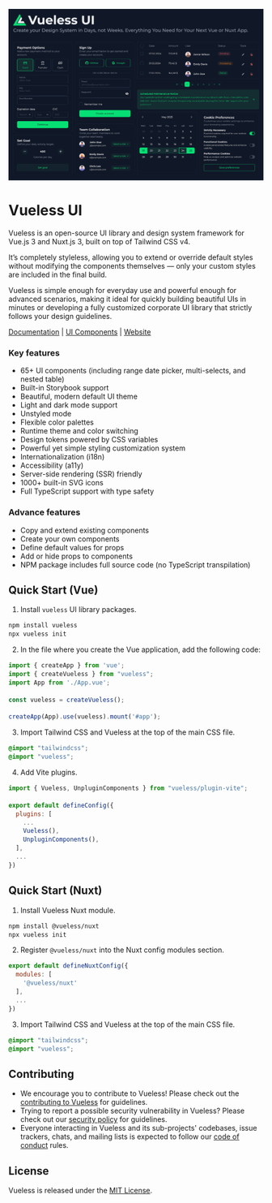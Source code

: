 ![vueless-examples.png](public/images/vueless-examples.png)

# Vueless UI

Vueless is an open-source UI library and design system framework for Vue.js 3 and Nuxt.js 3, built on top of Tailwind CSS v4.

It’s completely styleless, allowing you to extend or override default styles without modifying the components themselves — only your custom styles are included in the final build.

Vueless is simple enough for everyday use and powerful enough for advanced scenarios, making it ideal for quickly building beautiful UIs in minutes or developing a fully customized corporate UI library that strictly follows your design guidelines.

[Documentation](https://docs.vueless.com/) | [UI Components](https://ui.vueless.com/) | [Website](http://vueless.com/)

### Key features

- 65+ UI components (including range date picker, multi-selects, and nested table)
- Built-in Storybook support
- Beautiful, modern default UI theme
- Light and dark mode support
- Unstyled mode
- Flexible color palettes
- Runtime theme and color switching
- Design tokens powered by CSS variables
- Powerful yet simple styling customization system
- Internationalization (i18n)
- Accessibility (a11y)
- Server-side rendering (SSR) friendly
- 1000+ built-in SVG icons
- Full TypeScript support with type safety

### Advance features

- Copy and extend existing components
- Create your own components
- Define default values for props
- Add or hide props to components
- NPM package includes full source code (no TypeScript transpilation)


## Quick Start (Vue)

1. Install `vueless` UI library packages.

```bash
npm install vueless
npx vueless init
```

2. In the file where you create the Vue application, add the following code:
```javascript
import { createApp } from 'vue';
import { createVueless } from "vueless";
import App from './App.vue';

const vueless = createVueless();

createApp(App).use(vueless).mount('#app');
```

3. Import Tailwind CSS and Vueless at the top of the main CSS file.

```scss
@import "tailwindcss";
@import "vueless";
```

4. Add Vite plugins.

```javascript
import { Vueless, UnpluginComponents } from "vueless/plugin-vite";

export default defineConfig({
  plugins: [
    ...
    Vueless(),
    UnpluginComponents(),
  ],
  ...
})
```

## Quick Start (Nuxt)

1. Install Vueless Nuxt module.

```bash
npm install @vueless/nuxt
npx vueless init
```


2. Register `@vueless/nuxt` into the Nuxt config modules section.
```javascript
export default defineNuxtConfig({
  modules: [
    '@vueless/nuxt'
  ],
  ...
})
```

3. Import Tailwind CSS and Vueless at the top of the main CSS file.

```scss
@import "tailwindcss";
@import "vueless";
```

## Contributing

* We encourage you to contribute to Vueless! Please check out the
[contributing to Vueless](CONTRIBUTING.md) for guidelines.
* Trying to report a possible security vulnerability in Vueless? Please
check out our [security policy](SECURITY.md) for guidelines.
* Everyone interacting in Vueless and its sub-projects' codebases, issue trackers, chats, and mailing lists is expected to follow our [code of conduct](CODE_OF_CONDUCT.md) rules.

## License

Vueless is released under the [MIT License](https://opensource.org/licenses/MIT).



